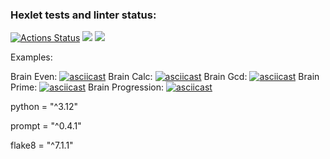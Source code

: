 ### Hexlet tests and linter status:
[![Actions Status](https://github.com/pro0om/python-project-49/actions/workflows/hexlet-check.yml/badge.svg)](https://github.com/pro0om/python-project-49/actions)
<a href="https://codeclimate.com/github/pro0om/python-project-49/maintainability"><img src="https://api.codeclimate.com/v1/badges/9469653930e0f11ad3b1/maintainability" /></a>
<a href="https://codeclimate.com/github/pro0om/python-project-49/test_coverage"><img src="https://api.codeclimate.com/v1/badges/9469653930e0f11ad3b1/test_coverage" /></a>

Examples:

Brain Even:
[![asciicast](https://asciinema.org/a/tpowz7R93yRTurUSU2Hrr1uK7.svg)](https://asciinema.org/a/tpowz7R93yRTurUSU2Hrr1uK7)
Brain Calc:
[![asciicast](https://asciinema.org/a/VcjwDMYPTKQZjo5klEzbxg97f.svg)](https://asciinema.org/a/VcjwDMYPTKQZjo5klEzbxg97f)
Brain Gcd:
[![asciicast](https://asciinema.org/a/Y6THeFQpO7697ByuJfYUHnHts.svg)](https://asciinema.org/a/Y6THeFQpO7697ByuJfYUHnHts)
Brain Prime:
[![asciicast](https://asciinema.org/a/3nlneCbHnOPvmIn0Oy2rZJkTi.svg)](https://asciinema.org/a/3nlneCbHnOPvmIn0Oy2rZJkTi)
Brain Progression:
[![asciicast](https://asciinema.org/a/sGA6WVqHhAKyqf1HerYKUYJMc.svg)](https://asciinema.org/a/sGA6WVqHhAKyqf1HerYKUYJMc)


python = "^3.12"

prompt = "^0.4.1"

flake8 = "^7.1.1"


